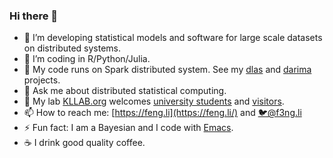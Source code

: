 ### Hi there 👋

- 🔭 I’m developing statistical models and software for large scale datasets on distributed systems.
- 🌱 I’m coding in R/Python/Julia.
- 👯 My code runs on Spark distributed system. See my [dlas](https://github.com/fnli/dlsa) and [darima](https://github.com/xqnwang/darima) projects.
- 💬 Ask me about distributed statistical computing.
- 🔬 My lab [KLLAB.org](https://kllab.org/) welcomes [university students](https://kllab.org/join-us/) and [visitors](https://kllab.org/collaborators/).
- 📫 How to reach me: [https://feng.li](https://feng.li/) and [🐦@f3ng.li](https://twitter.com/f3ngli) 
- ⚡ Fun fact: I am a Bayesian and I code with [Emacs](https://github.com/feng-li/.emacs.d).
- ☕ I drink good quality coffee.
